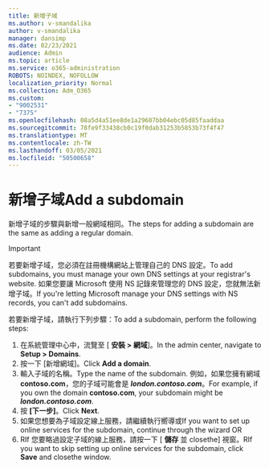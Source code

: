 ```yaml
---
title: 新增子域
ms.author: v-smandalika
author: v-smandalika
manager: dansimp
ms.date: 02/23/2021
audience: Admin
ms.topic: article
ms.service: o365-administration
ROBOTS: NOINDEX, NOFOLLOW
localization_priority: Normal
ms.collection: Adm_O365
ms.custom:
- "9002531"
- "7375"
ms.openlocfilehash: 08a5d4a51ee8de1a29607bb04ebc05d85faaddaa
ms.sourcegitcommit: 78fe9f33438cb0c19f0dab31253b5853b73f4f47
ms.translationtype: MT
ms.contentlocale: zh-TW
ms.lasthandoff: 03/05/2021
ms.locfileid: "50500658"
---
```

# <a name="add-a-subdomain"></a><span data-ttu-id="47e92-102">新增子域</span><span class="sxs-lookup"><span data-stu-id="47e92-102">Add a subdomain</span></span>

<span data-ttu-id="47e92-103">新增子域的步驟與新增一般網域相同。</span><span class="sxs-lookup"><span data-stu-id="47e92-103">The steps for adding a subdomain are the same as adding a regular domain.</span></span> 

> [!IMPORTANT]
> <span data-ttu-id="47e92-104">若要新增子域，您必須在註冊機構網站上管理自己的 DNS 設定。</span><span class="sxs-lookup"><span data-stu-id="47e92-104">To add subdomains, you must manage your own DNS settings at your registrar's website.</span></span> <span data-ttu-id="47e92-105">如果您要讓 Microsoft 使用 NS 記錄來管理您的 DNS 設定，您就無法新增子域。</span><span class="sxs-lookup"><span data-stu-id="47e92-105">If you're letting Microsoft manage your DNS settings with NS records, you can't add subdomains.</span></span> 

<span data-ttu-id="47e92-106">若要新增子域，請執行下列步驟：</span><span class="sxs-lookup"><span data-stu-id="47e92-106">To add a subdomain, perform the following steps:</span></span>

1. <span data-ttu-id="47e92-107">在系統管理中心中，流覽至 [ **安裝 > 網域**]。</span><span class="sxs-lookup"><span data-stu-id="47e92-107">In the admin center, navigate to **Setup > Domains**.</span></span>
2. <span data-ttu-id="47e92-108">按一下  [新增網域]。</span><span class="sxs-lookup"><span data-stu-id="47e92-108">Click **Add a domain**.</span></span>
3. <span data-ttu-id="47e92-109">輸入子域的名稱。</span><span class="sxs-lookup"><span data-stu-id="47e92-109">Type the name of the subdomain.</span></span> <span data-ttu-id="47e92-110">例如，如果您擁有網域 **contoso.com**，您的子域可能會是 **_london.contoso.com_**。</span><span class="sxs-lookup"><span data-stu-id="47e92-110">For example, if you own the domain **contoso.com**, your subdomain might be **_london.contoso.com_**.</span></span>
4. <span data-ttu-id="47e92-111">按 **[下一步]**。</span><span class="sxs-lookup"><span data-stu-id="47e92-111">Click **Next**.</span></span>
5. <span data-ttu-id="47e92-112">如果您想要為子域設定線上服務，請繼續執行嚮導或</span><span class="sxs-lookup"><span data-stu-id="47e92-112">If you want to set up online services for the subdomain, continue through the wizard OR</span></span>
6. <span data-ttu-id="47e92-113">RIf 您要略過設定子域的線上服務，請按一下 [ **儲存** 並 closethe] 視窗。</span><span class="sxs-lookup"><span data-stu-id="47e92-113">RIf you want to skip setting up online services for the subdomain, click **Save** and closethe window.</span></span>

